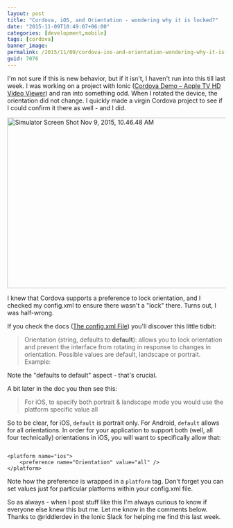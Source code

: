 ```yaml
---
layout: post
title: "Cordova, iOS, and Orientation - wondering why it is locked?"
date: "2015-11-09T10:49:07+06:00"
categories: [development,mobile]
tags: [cordova]
banner_image: 
permalink: /2015/11/09/cordova-ios-and-orientation-wondering-why-it-is-locked
guid: 7076
---
```


I'm not sure if this is new behavior, but if it isn't, I haven't run into this till last week. I was working on a project with Ionic (<a href="http://www.raymondcamden.com/2015/11/05/cordova-demo-apple-tv-hd-video-viewer">Cordova Demo – Apple TV HD Video Viewer</a>) and ran into something odd. When I rotated the device, the orientation did not change. I quickly made a virgin Cordova project to see if I could confirm it there as well - and I did.

<!--more-->

<img src="https://static.raymondcamden.com/images/wp-content/uploads/2015/11/Simulator-Screen-Shot-Nov-9-2015-10.46.48-AM.png" alt="Simulator Screen Shot Nov 9, 2015, 10.46.48 AM" width="700" height="394" class="aligncenter size-full wp-image-7077" />

I knew that Cordova supports a preference to lock orientation, and I checked my config.xml to ensure there wasn't a "lock" there. Turns out, I was half-wrong. 


If you check the docs (<a href="http://cordova.apache.org/docs/en/latest/config_ref/index.html">The config.xml File</a>) you'll discover this little tidbit:

<blockquote>
Orientation (string, defaults to <strong>default</strong>): allows you to lock orientation and prevent the interface from rotating in response to changes in orientation. Possible values are default, landscape or portrait. Example:
</blockquote>

Note the "defaults to default" aspect - that's crucial. 

A bit later in the doc you then see this:

<blockquote>
For iOS, to specify both portrait & landscape mode you would use the platform specific value all
</blockquote>

So to be clear, for iOS, <code>default</code> is portrait only. For Android, <code>default</code> allows for all orientations. In order for your application to support both (well, all four technically) orientations in iOS, you will want to specifically allow that:

<pre><code class="language-markup">
&lt;platform name="ios"&gt;
    &lt;preference name="Orientation" value="all" /&gt;
&lt;/platform&gt;
</code></pre>

Note how the preference is wrapped in a <code>platform</code> tag. Don't forget you can set values just for particular platforms within your config.xml file. 

So as always - when I post stuff like this I'm always curious to know if everyone else knew this but me. Let me know in the comments below. Thanks to @riddlerdev in the Ionic Slack for helping me find this last week.
